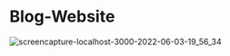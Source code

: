 # Blog-Website

![screencapture-localhost-3000-2022-06-03-19_56_34](https://user-images.githubusercontent.com/101264150/171874040-b02b55cb-ee05-4b84-bb7a-7daaf907e6c9.png)

